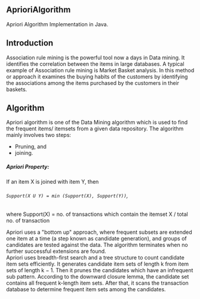 ## AprioriAlgorithm
Apriori Algorithm Implementation in Java.
## Introduction
Association rule mining is the powerful tool now a days in Data mining. It identifies the correlation between the items in large databases. A typical example of Association rule      mining  is Market Basket analysis. In this method or approach it examines the buying habits of the customers by identifying the associations among the items purchased by the customers in their baskets.
## Algorithm
Apriori algorithm is one of the Data Mining algorithm which is used to find the frequent items/ itemsets from a given data repository. The algorithm mainly involves two steps: 
* Pruning, and 
* joining. 
##### Apriori Property: 
If an item X is joined with item Y, then  
###### ```Support(X U Y) = min (Support(X), Support(Y))```,
where Support(X) = no. of transactions which contain the itemset X / total no. of transaction 

Apriori uses a "bottom up" approach, where frequent subsets are extended one item at a time (a step known as candidate generation), and groups of candidates are tested against the data. The algorithm terminates when no further successful extensions are found.  
Apriori uses breadth-first search and a tree structure to count candidate item sets efficiently. It generates candidate item sets of length k from item sets of length k − 1. Then it prunes the candidates which have an infrequent sub pattern. According to the downward closure lemma, the candidate set contains all frequent k-length item sets. After that, it scans the transaction database to determine frequent item sets among the candidates. 
